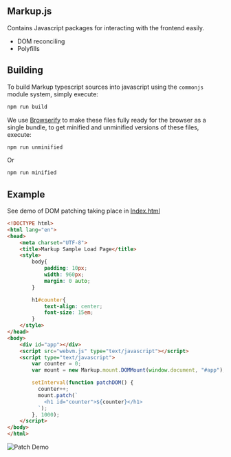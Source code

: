 Markup.js 
-------

Contains Javascript packages for interacting with the frontend easily.

- DOM reconciling
- Polyfills


## Building

To build Markup typescript sources into javascript using the `commonjs` module system, simply
execute:

```bash
npm run build
```

We use [Browserify](http://browserify.org/) to make these files fully ready for the browser as a single bundle, to get minified and unminified
versions of these files, execute:

```bash
npm run unminified
```

Or

```bash
npm run minified
```


## Example

See demo of DOM patching taking place in [Index.html](./dist/index.html)

```html
<!DOCTYPE html>
<html lang="en">
<head>
    <meta charset="UTF-8">
    <title>Markup Sample Load Page</title>
    <style>
        body{
            padding: 10px;
            width: 960px;
            margin: 0 auto;
        }

        h1#counter{
            text-align: center;
            font-size: 15em;
        }
    </style>
</head>
<body>
    <div id="app"></div>
    <script src="webvm.js" type="text/javascript"></script>
    <script type="text/javascript">
        var counter = 0;
        var mount = new Markup.mount.DOMMount(window.document, "#app");

        setInterval(function patchDOM() {
          counter++;
          mount.patch(`
            <h1 id="counter">${counter}</h1>
          `);
        }, 1000);
    </script>
</body>
</html>
```

![Patch Demo](./media/patch.gif)
